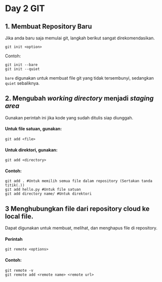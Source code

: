 # Day 2 GIT

## 1. Membuat Repository Baru

Jika anda baru saja memulai git, langkah berikut sangat direkomendasikan.

```
git init <option>
```

Contoh:

```
git init --bare
git init --quiet
```

`bare` digunakan untuk membuat file git yang tidak tersembunyi, sedangkan `quiet` sebaliknya.

## 2. Mengubah _working directory_ menjadi _staging area_

Gunakan perintah ini jika kode yang sudah ditulis siap diunggah.

#### Untuk file satuan, gunakan:

```
git add <file>
```

#### Untuk direktori, gunakan:

```
git add <directory>
```

#### Contoh:

```
git add . #Untuk memilih semua file dalam repository (Sertakan tanda titik(.))
git add hello.py #Untuk file satuan
git add directory name/ #Untuk direktori
```

## 3 Menghubungkan file dari repository cloud ke local file.

Dapat digunakan untuk membuat, melihat, dan menghapus file di repository.

#### Perintah

```
git remote <options>
```

#### Contoh:

```
git remote -v
git remote add <remote name> <remote url>
```
